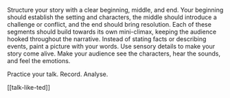 Structure your story with a clear beginning, middle, and end. Your beginning should establish the setting and characters, the middle should introduce a challenge or conflict, and the end should bring resolution. Each of these segments should build towards its own mini-climax, keeping the audience hooked throughout the narrative. Instead of stating facts or describing events, paint a picture with your words. Use sensory details to make your story come alive. Make your audience see the characters, hear the sounds, and feel the emotions.

Practice your talk. Record. Analyse.


[[talk-like-ted]]